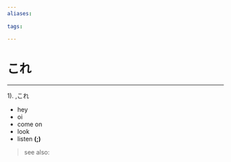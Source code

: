 ```yaml
---
aliases:
    
tags:
    
---
```


# これ
---
1).
,これ

- hey
- oi
- come on
- look
- listen
**(;)**
> see also: 
            